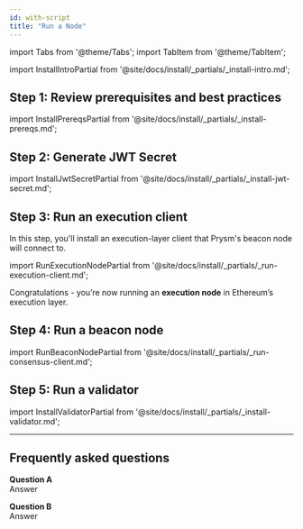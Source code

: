 ```yaml
---
id: with-script
title: "Run a Node"
---
```


import Tabs from '@theme/Tabs';
import TabItem from '@theme/TabItem';

<div className='install'>

import InstallIntroPartial from '@site/docs/install/_partials/_install-intro.md';

<InstallIntroPartial />

<div className='hide-tabs-REMOVETHIS'>

## Step 1: Review prerequisites and best practices

import InstallPrereqsPartial from '@site/docs/install/_partials/_install-prereqs.md';

<InstallPrereqsPartial />

## Step 2: Generate JWT Secret

import InstallJwtSecretPartial from '@site/docs/install/_partials/_install-jwt-secret.md';

<InstallJwtSecretPartial />

## Step 3: Run an execution client

In this step, you'll install an execution-layer client that Prysm's beacon node will connect to.

import RunExecutionNodePartial from '@site/docs/install/_partials/_run-execution-client.md';

<RunExecutionNodePartial />

Congratulations - you’re now running an <strong>execution node</strong> in Ethereum’s execution layer.

## Step 4: Run a beacon node

import RunBeaconNodePartial from '@site/docs/install/_partials/_run-consensus-client.md';

<RunBeaconNodePartial />

## Step 5: Run a validator

import InstallValidatorPartial from '@site/docs/install/_partials/_install-validator.md';

<InstallValidatorPartial />

</div>
</div>

-------

## Frequently asked questions

**Question A** <br />
Answer

**Question B** <br />
Answer